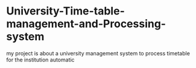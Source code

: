 # University-Time-table-management-and-Processing-system
my project is about a university management system to process timetable for the institution automatic 
